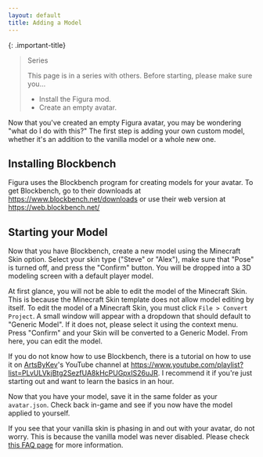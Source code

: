 ```yaml
---
layout: default
title: Adding a Model
---
```


{: .important-title}
> Series
> 
> This page is in a series with others. Before starting, please make sure you...
> 
> - Install the Figura mod.
> - Create an empty avatar.

Now that you've created an empty Figura avatar, you may be wondering "what do I do with this?" The first step is adding your own custom model, whether it's an addition to the vanilla model or a whole new one.

## Installing Blockbench

Figura uses the Blockbench program for creating models for your avatar. To get Blockbench, go to their downloads at <https://www.blockbench.net/downloads> or use their web version at <https://web.blockbench.net/>

## Starting your Model

Now that you have Blockbench, create a new model using the Minecraft Skin option. Select your skin type ("Steve" or "Alex"), make sure that "Pose" is turned off, and press the "Confirm" button. You will be dropped into a 3D modeling screen with a default player model.

At first glance, you will not be able to edit the model of the Minecraft Skin. This is because the Minecraft Skin template does not allow model editing by itself. To edit the model of a Minecraft Skin, you must click `File > Convert Project`. A small window will appear with a dropdown that should default to "Generic Model". If it does not, please select it using the context menu. Press "Confirm" and your Skin will be converted to a Generic Model. From here, you can edit the model.

If you do not know how to use Blockbench, there is a tutorial on how to use it on [ArtsByKev](https://www.youtube.com/c/ArtsByKev)'s YouTube channel at <https://www.youtube.com/playlist?list=PLvULVkjBtg2SezfUA8kHcPUGpxIS26uJR>. I recommend it if you're just starting out and want to learn the basics in an hour.

Now that you have your model, save it in the same folder as your `avatar.json`. Check back in-game and see if you now have the model applied to yourself.

If you see that your vanilla skin is phasing in and out with your avatar, do not worry. This is because the vanilla model was never disabled. Please check [this FAQ page](https://github.com/Slymeball/figura-wiki/wiki/FAQ-(Full)#how-do-i-hide-the-player-model) for more information.